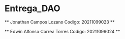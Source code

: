 # Entrega_DAO

** Jonathan Campos Lozano Codigo: 20211099023 **

** Edwin Alfonso Correa Torres Codigo: 20211099024 **
